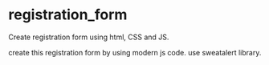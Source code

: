 # registration_form
Create registration form using html, CSS and JS.

create this registration form by using modern js code.
use sweatalert library.
